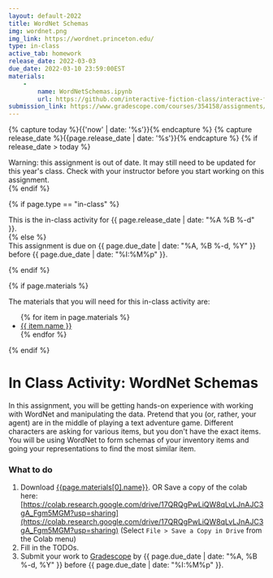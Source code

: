 ```yaml
---
layout: default-2022
title: WordNet Schemas
img: wordnet.png
img_link: https://wordnet.princeton.edu/
type: in-class
active_tab: homework
release_date: 2022-03-03
due_date: 2022-03-10 23:59:00EST
materials:
    - 
        name: WordNetSchemas.ipynb
        url: https://github.com/interactive-fiction-class/interactive-fiction-class.github.io/blob/master/in_class_activities/schemas/WordNetSchemas.ipynb
submission_link: https://www.gradescope.com/courses/354158/assignments/1905780
---
```


<!-- Check whether the assignment is ready to release -->
{% capture today %}{{'now' | date: '%s'}}{% endcapture %}
{% capture release_date %}{{page.release_date | date: '%s'}}{% endcapture %}
{% if release_date > today %} 
<div class="alert alert-danger">
Warning: this assignment is out of date.  It may still need to be updated for this year's class.  Check with your instructor before you start working on this assignment.
</div>
{% endif %}
<!-- End of check whether the assignment is up to date -->



{% if page.type == "in-class" %}
<!-- In class activity -->
<div class="alert alert-info">
This is the in-class activity for {{ page.release_date | date: "%A %B %-d" }}.
</div>
{% else %}
<!-- Homework assignment -->
<div class="alert alert-info">
This assignment is due on {{ page.due_date | date: "%A, %B %-d, %Y" }} before {{ page.due_date | date: "%I:%M%p" }}. 
</div>

{% endif %}

{% if page.materials %}
<div class="alert alert-info">
The materials that you will need for this in-class activity are:
<ul>
{% for item in page.materials %}
<li><a href="{{item.url}}">{{ item.name }}</a></li>
{% endfor %}
</ul>
</div>
{% endif %}



In Class Activity: WordNet Schemas
=============================================================

In this assignment, you will be getting hands-on experience with working with WordNet and manipulating the data.
Pretend that you (or, rather, your agent) are in the middle of playing a text adventure game. Different characters are asking for various items, but you don't have the exact items. You will be using WordNet to form schemas of your inventory items and going your representations to find the most similar item.



### What to do 

1. Download [{{page.materials[0].name}}]({{page.materials[0].url}}). OR Save a copy of the colab here: [https://colab.research.google.com/drive/17QRQgPwLiQW8qLvLJnAJC3gA_Fgm5MGM?usp=sharing](https://colab.research.google.com/drive/17QRQgPwLiQW8qLvLJnAJC3gA_Fgm5MGM?usp=sharing) (Select `File > Save a Copy in Drive` from the Colab menu)
2. Fill in the TODOs.
3. Submit your work to [Gradescope]({{page.submission_link}}) by {{ page.due_date | date: "%A, %B %-d, %Y" }} before {{ page.due_date | date: "%I:%M%p" }}. 


